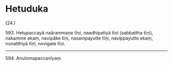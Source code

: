 # Hetuduka

(24.)

593\. Hetupaccayā naārammaṇe tīṇi, naadhipatiyā tīṇi (sabbattha tīṇi), nakamme ekaṃ, navipāke tīṇi, nasampayutte tīṇi, navippayutte ekaṃ, nonatthiyā tīṇi, novigate tīṇi.

---

594\. Anulomapaccanīyaṃ.
